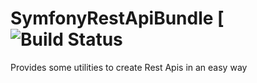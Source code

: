 # SymfonyRestApiBundle [![Build Status](https://travis-ci.org/delr3ves/SymfonyRestApiBundle.svg)
Provides some utilities to create Rest Apis in an easy way
